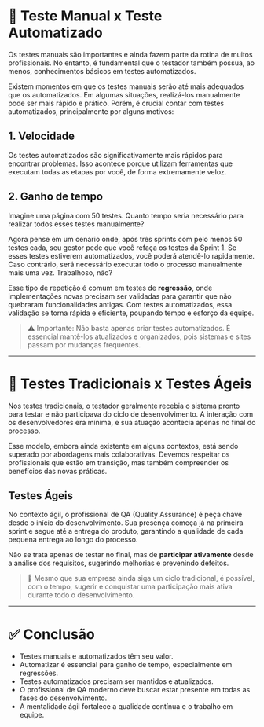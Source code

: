 # 🧪 Teste Manual x Teste Automatizado

Os testes manuais são importantes e ainda fazem parte da rotina de muitos profissionais. No entanto, é fundamental que o testador também possua, ao menos, conhecimentos básicos em testes automatizados.

Existem momentos em que os testes manuais serão até mais adequados que os automatizados. Em algumas situações, realizá-los manualmente pode ser mais rápido e prático. Porém, é crucial contar com testes automatizados, principalmente por alguns motivos:

## 1. Velocidade

Os testes automatizados são significativamente mais rápidos para encontrar problemas. Isso acontece porque utilizam ferramentas que executam todas as etapas por você, de forma extremamente veloz.

## 2. Ganho de tempo

Imagine uma página com 50 testes. Quanto tempo seria necessário para realizar todos esses testes manualmente?

Agora pense em um cenário onde, após três sprints com pelo menos 50 testes cada, seu gestor pede que você refaça os testes da Sprint 1. Se esses testes estiverem automatizados, você poderá atendê-lo rapidamente. Caso contrário, será necessário executar todo o processo manualmente mais uma vez. Trabalhoso, não?

Esse tipo de repetição é comum em testes de **regressão**, onde implementações novas precisam ser validadas para garantir que não quebraram funcionalidades antigas. Com testes automatizados, essa validação se torna rápida e eficiente, poupando tempo e esforço da equipe.

> ⚠️ Importante: Não basta apenas criar testes automatizados. É essencial mantê-los atualizados e organizados, pois sistemas e sites passam por mudanças frequentes.

---

# 🚀 Testes Tradicionais x Testes Ágeis

Nos testes tradicionais, o testador geralmente recebia o sistema pronto para testar e não participava do ciclo de desenvolvimento. A interação com os desenvolvedores era mínima, e sua atuação acontecia apenas no final do processo.

Esse modelo, embora ainda existente em alguns contextos, está sendo superado por abordagens mais colaborativas. Devemos respeitar os profissionais que estão em transição, mas também compreender os benefícios das novas práticas.

## Testes Ágeis

No contexto ágil, o profissional de QA (Quality Assurance) é peça chave desde o início do desenvolvimento. Sua presença começa já na primeira sprint e segue até a entrega do produto, garantindo a qualidade de cada pequena entrega ao longo do processo.

Não se trata apenas de testar no final, mas de **participar ativamente** desde a análise dos requisitos, sugerindo melhorias e prevenindo defeitos.

> 📌 Mesmo que sua empresa ainda siga um ciclo tradicional, é possível, com o tempo, sugerir e conquistar uma participação mais ativa durante todo o desenvolvimento.

---

# ✅ Conclusão

- Testes manuais e automatizados têm seu valor.
- Automatizar é essencial para ganho de tempo, especialmente em regressões.
- Testes automatizados precisam ser mantidos e atualizados.
- O profissional de QA moderno deve buscar estar presente em todas as fases do desenvolvimento.
- A mentalidade ágil fortalece a qualidade contínua e o trabalho em equipe.
